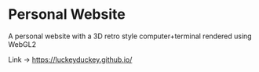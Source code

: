 # Personal Website
A personal website with a 3D retro style computer+terminal rendered using WebGL2

Link -> https://luckeyduckey.github.io/
